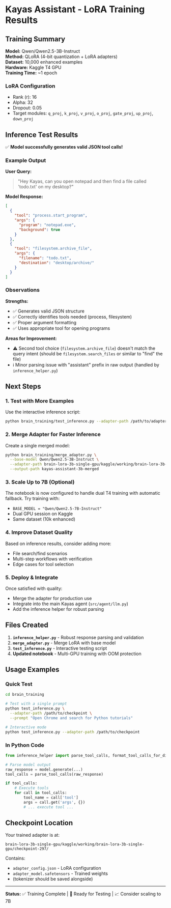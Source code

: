 # Kayas Assistant - LoRA Training Results

## Training Summary

**Model:** Qwen/Qwen2.5-3B-Instruct  
**Method:** QLoRA (4-bit quantization + LoRA adapters)  
**Dataset:** 10,000 enhanced examples  
**Hardware:** Kaggle T4 GPU  
**Training Time:** ~1 epoch  

### LoRA Configuration
- Rank (r): 16
- Alpha: 32
- Dropout: 0.05
- Target modules: `q_proj`, `k_proj`, `v_proj`, `o_proj`, `gate_proj`, `up_proj`, `down_proj`

## Inference Test Results

✅ **Model successfully generates valid JSON tool calls!**

### Example Output

**User Query:**
> "Hey Kayas, can you open notepad and then find a file called 'todo.txt' on my desktop?"

**Model Response:**
```json
[
  {
    "tool": "process.start_program",
    "args": {
      "program": "notepad.exe",
      "background": true
    }
  },
  {
    "tool": "filesystem.archive_file",
    "args": {
      "filename": "todo.txt",
      "destination": "desktop/archive/"
    }
  }
]
```

### Observations

**Strengths:**
- ✅ Generates valid JSON structure
- ✅ Correctly identifies tools needed (process, filesystem)
- ✅ Proper argument formatting
- ✅ Uses appropriate tool for opening programs

**Areas for Improvement:**
- ⚠️ Second tool choice (`filesystem.archive_file`) doesn't match the query intent (should be `filesystem.search_files` or similar to "find" the file)
- ℹ️ Minor parsing issue with "assistant" prefix in raw output (handled by `inference_helper.py`)

## Next Steps

### 1. Test with More Examples
Use the interactive inference script:
```bash
python brain_training/test_inference.py --adapter-path /path/to/adapter
```

### 2. Merge Adapter for Faster Inference
Create a single merged model:
```bash
python brain_training/merge_adapter.py \
  --base-model Qwen/Qwen2.5-3B-Instruct \
  --adapter-path brain-lora-3b-single-gpu/kaggle/working/brain-lora-3b-single-gpu/checkpoint-297 \
  --output-path kayas-assistant-3b-merged
```

### 3. Scale Up to 7B (Optional)
The notebook is now configured to handle dual T4 training with automatic fallback. Try training with:
- `BASE_MODEL = "Qwen/Qwen2.5-7B-Instruct"`
- Dual GPU session on Kaggle
- Same dataset (10k enhanced)

### 4. Improve Dataset Quality
Based on inference results, consider adding more:
- File search/find scenarios
- Multi-step workflows with verification
- Edge cases for tool selection

### 5. Deploy & Integrate
Once satisfied with quality:
- Merge the adapter for production use
- Integrate into the main Kayas agent (`src/agent/llm.py`)
- Add the inference helper for robust parsing

## Files Created

1. **`inference_helper.py`** - Robust response parsing and validation
2. **`merge_adapter.py`** - Merge LoRA with base model
3. **`test_inference.py`** - Interactive testing script
4. **Updated notebook** - Multi-GPU training with OOM protection

## Usage Examples

### Quick Test
```bash
cd brain_training

# Test with a single prompt
python test_inference.py \
  --adapter-path /path/to/checkpoint \
  --prompt "Open Chrome and search for Python tutorials"

# Interactive mode
python test_inference.py --adapter-path /path/to/checkpoint
```

### In Python Code
```python
from inference_helper import parse_tool_calls, format_tool_calls_for_display

# Parse model output
raw_response = model.generate(...)
tool_calls = parse_tool_calls(raw_response)

if tool_calls:
    # Execute tools
    for call in tool_calls:
        tool_name = call['tool']
        args = call.get('args', {})
        # ... execute tool ...
```

## Checkpoint Location

Your trained adapter is at:
```
brain-lora-3b-single-gpu/kaggle/working/brain-lora-3b-single-gpu/checkpoint-297/
```

Contains:
- `adapter_config.json` - LoRA configuration
- `adapter_model.safetensors` - Trained weights
- (tokenizer should be saved alongside)

---

**Status:** ✅ Training Complete | 🧪 Ready for Testing | 📈 Consider scaling to 7B
